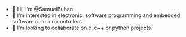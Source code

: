 - 👋 Hi, I’m @SamuelBuhan
- 👀 I’m interested in electronic, software programming and embedded software on microcontrolers.
- 💞️ I’m looking to collaborate on c, c++ or python projects

<!---
SamuelBuhan/SamuelBuhan is a ✨ special ✨ repository because its `README.md` (this file) appears on your GitHub profile.
You can click the Preview link to take a look at your changes.
--->

